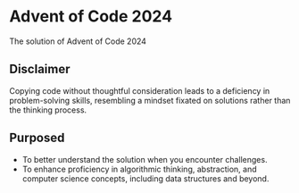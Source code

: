 # Advent of Code 2024

The solution of Advent of Code 2024

## **Disclaimer**
Copying code without thoughtful consideration leads to a deficiency in problem-solving skills, resembling a mindset fixated on solutions rather than the thinking process.

## **Purposed**
- To better understand the solution when you encounter challenges.
- To enhance proficiency in algorithmic thinking, abstraction, and computer science concepts, including data structures and beyond.